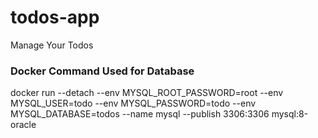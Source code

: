 # todos-app
Manage Your Todos

### Docker Command Used for Database

docker run --detach --env MYSQL_ROOT_PASSWORD=root --env MYSQL_USER=todo --env MYSQL_PASSWORD=todo --env MYSQL_DATABASE=todos --name mysql --publish 3306:3306 mysql:8-oracle
